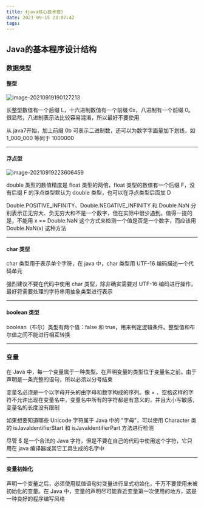 ```yaml
---
title: 《java核心技术卷》
date: 2021-09-15 23:07:42
tags:
---
```




## Java的基本程序设计结构

### 数据类型

#### 整型



![image-20210919190127213](C:\Users\A\AppData\Roaming\Typora\typora-user-images\image-20210919190127213.png)



长整型数值有一个后缀 L，十六进制数值有一个前缀 0x，八进制有一个前缀 0。很显然，八进制表示法比较容易混淆，所以最好不要使用



从 java7开始，加上前缀 0b 可表示二进制数，还可以为数字字面量加下划线，如 1_000_000 等同于 1000000



------

#### 浮点型



![image-20210919223606459](C:\Users\A\AppData\Roaming\Typora\typora-user-images\image-20210919223606459.png)



double 类型的数值精度是 float 类型的两倍，float 类型的数值有一个后缀 F，没有后缀 F 的浮点类型默认为 double 类型，也可以在浮点类型后面加 D



Double.POSITIVE_INFINITY、Double.NEGATIVE_INFINITY 和 Double.NaN 分别表示正无穷大、负无穷大和不是一个数字，但在实际中很少遇到。值得一提的是，不能用 x == Double.NaN 这个方式来检测一个值是否是一个数字，而应该用 Double.NaN(x) 这种方法



------

#### char 类型



char 类型用于表示单个字符，在 java 中，char 类型用 UTF-16 编码描述一个代码单元



强烈建议不要在代码中使用 char 类型，除非确实需要对 UTF-16 编码进行操作，最好将需要处理的字符串用抽象类型进行表示



------

#### boolean 类型



boolean（布尔）类型有两个值：false 和 true，用来判定逻辑条件。整型值和布尔值之间不能进行相互转换



------

### 变量



在 Java 中，每一个变量属于一种类型。在声明变量的类型位于变量名之前。由于声明是一条完整的语句，所以必须以分号结束



变量名必须是一个以字母开头的由字母和数字构成的序列。像 + 、空格这样的字符不允许出现在变量名中，变量名中所有的字符都是有意义的，并且大小写敏感，变量名的长度没有限制



如果想要知道哪些 Unicode 字符属于 Java 中的 "字母"，可以使用 Character 类的 isJavaIdentifierStart 和 isJavaIdentifierPart 方法进行检测



尽管 $ 是一个合法的 Java 字符，但是不要在自己的代码中使用这个字符，它只用在 java 编译器或其它工具生成的名字中



------

#### 变量初始化



声明一个变量之后，必须使用赋值语句对变量进行显式初始化，千万不要使用未被初始化的变量。在 Java 中，变量的声明尽可能靠近变量第一次使用的地方，这是一种良好的程序编写风格
